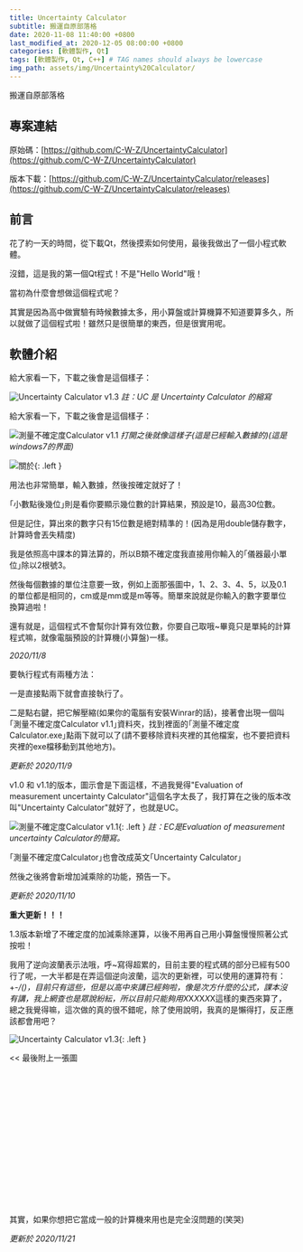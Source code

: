 ```yaml
---
title: Uncertainty Calculator
subtitle: 搬運自原部落格
date: 2020-11-08 11:40:00 +0800
last_modified_at: 2020-12-05 08:00:00 +0800
categories: [軟體製作, Qt]
tags: [軟體製作, Qt, C++] # TAG names should always be lowercase
img_path: assets/img/Uncertainty%20Calculator/
---
```


搬運自原部落格

## 專案連結

原始碼：[https://github.com/C-W-Z/UncertaintyCalculator](https://github.com/C-W-Z/UncertaintyCalculator)

版本下載：[https://github.com/C-W-Z/UncertaintyCalculator/releases](https://github.com/C-W-Z/UncertaintyCalculator/releases)

## 前言

花了約一天的時間，從下載Qt，然後摸索如何使用，最後我做出了一個小程式軟體。

沒錯，這是我的第一個Qt程式！不是"Hello World"哦！

當初為什麼會想做這個程式呢？

其實是因為高中做實驗有時候數據太多，用小算盤或計算機算不知道要算多久，所以就做了這個程式啦！雖然只是很簡單的東西，但是很實用呢。

## 軟體介紹

給大家看一下，下載之後會是這個樣子：

![Uncertainty Calculator v1.3](1.PNG)
_註：UC 是 Uncertainty Calculator 的縮寫_

給大家看一下，下載之後會是這個樣子：

![測量不確定度Calculator v1.1](2.PNG)
_打開之後就像這樣子(這是已經輸入數據的)(這是windows7的界面)_

![關於](3.PNG){: .left }

用法也非常簡單，輸入數據，然後按確定就好了！

｢小數點後幾位｣則是看你要顯示幾位數的計算結果，預設是10，最高30位數。

但是記住，<span class="clr-red">算出來的數字只有15位數是絕對精準的！</span>(因為是用double儲存數字，計算時會丟失精度)

我是依照高中課本的算法算的，所以B類不確定度我直接用你輸入的｢儀器最小單位｣除以2根號3。

然後<span class="clr-red">每個數據的單位注意要一致</span>，例如上面那張圖中，1、2、3、4、5，以及0.1的單位都是相同的，cm或是mm或是m等等。簡單來說就是你輸入的數字要單位換算過啦！

還有就是，<span class="clr-red">這個程式不會幫你計算有效位數</span>，你要自己取哦~畢竟只是單純的計算程式嘛，就像電腦預設的計算機(小算盤)一樣。

<p class="txt-r clr-gray"><em>2020/11/8</em></p>

要執行程式有兩種方法：

一是直接點兩下就會直接執行了。

二是點右鍵，把它解壓縮(如果你的電腦有安裝Winrar的話)，接著會出現一個叫｢測量不確定度Calculator v1.1｣資料夾，找到裡面的｢測量不確定度Calculator.exe｣點兩下就可以了(<span class="clr-gold">請不要移除資料夾裡的其他檔案，也不要把資料夾裡的exe檔移動到其他地方</span>)。

<p class="txt-r clr-gray"><em>更新於 2020/11/9</em></p>

v1.0 和 v1.1的版本，圖示會是下面這樣，不過我覺得"Evaluation of measurement uncertainty Calculator"這個名字太長了，我打算在之後的版本改叫"Uncertainty Calculator"就好了，也就是UC。

![測量不確定度Calculator v1.1](4.PNG){: .left }
_註：EC是Evaluation of measurement uncertainty Calculator的簡寫。_

｢測量不確定度Calculator｣也會改成英文｢Uncertainty Calculator｣

然後之後將會新增加減乘除的功能，預告一下。

<p class="clr-gray"><em>更新於 2020/11/10</em></p>

<p class="clr-red"><strong>重大更新！！！</strong></p>

1.3版本新增了不確定度的加減乘除運算，以後不用再自己用小算盤慢慢照著公式按啦！

我用了逆向波蘭表示法哦，呼~寫得超累的，目前主要的程式碼的部分已經有500行了呢，一大半都是在弄這個逆向波蘭，這次的更新裡，可以使用的運算符有：+-*/()，目前只有這些，但是以高中來講已經夠啦，像是次方什麼的公式，課本沒有講，我上網查也是眾說紛紜，所以目前只能夠用X*X*X*X*X*X這樣的東西來算了，總之我覺得嘛，這次做的真的很不錯呢，除了使用說明，我真的是懶得打，反正應該都會用吧？

![Uncertainty Calculator v1.3](5.PNG){: .left }

<< 最後附上一張圖

<br>
<br>
<br>
<br>
<br>
<br>
<br>
<br>
<br>
<br>
<br>
<br>
<br>
<br>

其實，如果你想把它當成一般的計算機來用也是完全沒問題的(笑哭)

<p class="clr-gray"><em>更新於 2020/11/21</em></p>
